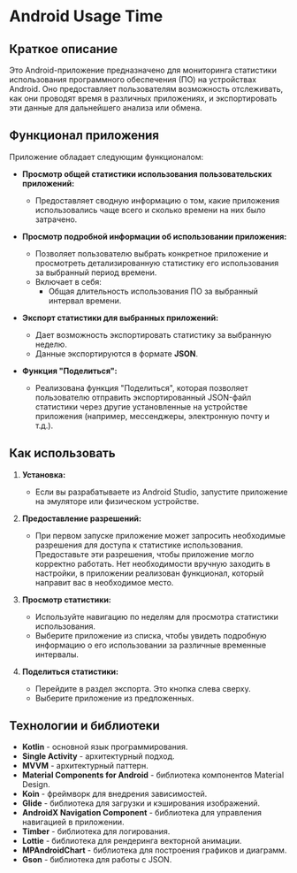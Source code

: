 # Android Usage Time


## Краткое описание

Это Android-приложение предназначено для мониторинга статистики использования программного обеспечения (ПО) на устройствах Android. Оно предоставляет пользователям возможность отслеживать, как они проводят время в различных приложениях, и экспортировать эти данные для дальнейшего анализа или обмена.

## Функционал приложения

Приложение обладает следующим функционалом:

* **Просмотр общей статистики использования пользовательских приложений:**
    * Предоставляет сводную информацию о том, какие приложения использовались чаще всего и сколько времени на них было затрачено.

* **Просмотр подробной информации об использовании приложения:**
    * Позволяет пользователю выбрать конкретное приложение и просмотреть детализированную статистику его использования за выбранный период времени.
    * Включает в себя:
        * Общая длительность использования ПО за выбранный интервал времени.

* **Экспорт статистики для выбранных приложений:**
    * Дает возможность экспортировать статистику за выбранную неделю.
    * Данные экспортируются в формате **JSON**.

* **Функция "Поделиться":**
    * Реализована функция "Поделиться", которая позволяет пользователю отправить экспортированный JSON-файл статистики через другие установленные на устройстве приложения (например, мессенджеры, электронную почту и т.д.).

## Как использовать

1.  **Установка:**
    * Если вы разрабатываете из Android Studio, запустите приложение на эмуляторе или физическом устройстве.

2.  **Предоставление разрешений:**
    * При первом запуске приложение может запросить необходимые разрешения для доступа к статистике использования. Предоставьте эти разрешения, чтобы приложение могло корректно работать. Нет необходимости вручную заходить в настройки, в приложении реализован функционал, который направит вас в необходимое место.

3.  **Просмотр статистики:**
    * Используйте навигацию по неделям для просмотра статистики использования.
    * Выберите приложение из списка, чтобы увидеть подробную информацию о его использовании за различные временные интервалы.

4.  **Поделиться статистики:**
    * Перейдите в раздел экспорта. Это кнопка слева сверху.
    * Выберите приложение из предложенных.

## Технологии и библиотеки

* **Kotlin** - основной язык программирования.
* **Single Activity** - архитектурный подход.
* **MVVM** - архитектурный паттерн.
* **Material Components for Android** - библиотека компонентов Material Design.
* **Koin** - фреймворк для внедрения зависимостей.
* **Glide** - библиотека для загрузки и кэширования изображений.
* **AndroidX Navigation Component** - библиотека для управления навигацией в приложении.
* **Timber** - библиотека для логирования.
* **Lottie** - библиотека для рендеринга векторной анимации.
* **MPAndroidChart** - библиотека для построения графиков и диаграмм.
* **Gson** - библиотека для работы с JSON.
